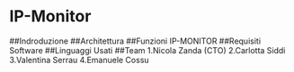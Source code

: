 # IP-Monitor

##Indroduzione
##Architettura
##Funzioni IP-MONITOR
##Requisiti Software
##Linguaggi Usati
##Team
1.Nicola Zanda (CTO)
2.Carlotta Siddi
3.Valentina Serrau
4.Emanuele Cossu
